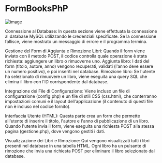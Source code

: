 # FormBooksPhP
![image](https://github.com/user-attachments/assets/f545ffe4-c6b9-4a5a-ae46-ef1417e09fb5)


Connessione al Database:
In questa sezione viene effettuata la connessione al database MySQL utilizzando le credenziali specificate.
Se la connessione fallisce, viene mostrato un messaggio di errore e il programma termina.


Gestione del Form di Aggiunta e Rimozione Libri:
Quando il form viene inviato con il metodo POST, il codice controlla quale operazione è stata richiesta: aggiungere un libro o rimuoverne uno.
Aggiunta libro: I dati del form (titolo, autore, anno) vengono recuperati, validati (l'anno deve essere un numero positivo), e poi inseriti nel database.
Rimozione libro: Se l'utente ha selezionato di rimuovere un libro, viene eseguita una query SQL che elimina il libro con l'ID corrispondente dal database.


Integrazione dei File di Configurazione:
Viene incluso un file di configurazione (config.php) e un file di stili CSS (css.html), che conterranno impostazioni comuni e 
il layout dell'applicazione (il contenuto di questi file non è incluso nel codice fornito).


Interfaccia Utente (HTML):
Questa parte crea un form che permette all'utente di inserire il titolo, l'autore e l'anno di pubblicazione di un libro.
Quando l'utente invia il form, viene eseguita una richiesta POST alla stessa pagina (gestione.php), dove vengono gestiti i dati.


Visualizzazione dei Libri e Rimozione:
Qui vengono visualizzati tutti i libri presenti nel database in una tabella HTML.
Ogni libro ha un pulsante di rimozione che invia una richiesta POST per eliminare il libro selezionato dal database.
